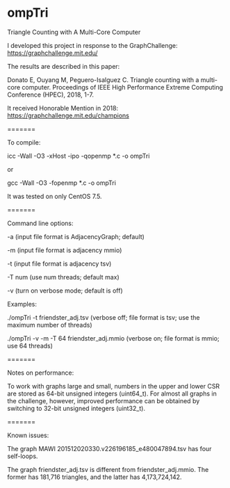 # ompTri
Triangle Counting with A Multi-Core Computer

I developed this project in response to the GraphChallenge: https://graphchallenge.mit.edu/

The results are described in this paper:

Donato E, Ouyang M, Peguero-Isalguez C.  Triangle counting with a multi-core computer.  Proceedings of IEEE High Performance Extreme Computing Conference (HPEC), 2018, 1-7.

It received Honorable Mention in 2018: https://graphchallenge.mit.edu/champions

=======

To compile:

icc -Wall -O3 -xHost -ipo -qopenmp *.c -o ompTri

or

gcc -Wall -O3 -fopenmp *.c -o ompTri

It was tested on only CentOS 7.5.

=======

Command line options:

-a (input file format is AdjacencyGraph; default)

-m (input file format is adjacency mmio)

-t (input file format is adjacency tsv)

-T num (use num threads; default max)

-v (turn on verbose mode; default is off)

Examples:

./ompTri -t friendster_adj.tsv (verbose off; file format is tsv; use the maximum number of threads)

./ompTri -v -m -T 64 friendster_adj.mmio (verbose on; file format is mmio; use 64 threads)

=======

Notes on performance:

To work with graphs large and small, numbers in the upper and lower CSR are stored as 64-bit unsigned integers (uint64_t).  For almost all graphs in the challenge, however, improved performance can be obtained by switching to 32-bit unsigned integers (uint32_t).

=======

Known issues:

The graph MAWI 201512020330.v226196185_e480047894.tsv has four self-loops.

The graph friendster_adj.tsv is different from friendster_adj.mmio.  The former has 181,716 triangles, and the latter has 4,173,724,142.
